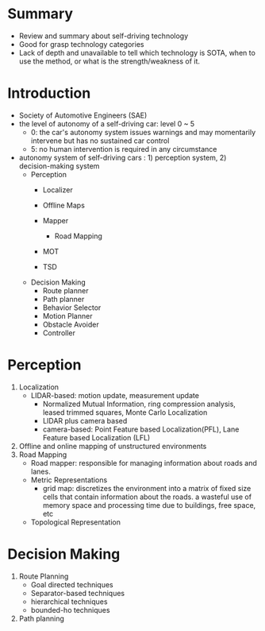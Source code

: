 # Summary
- Review and summary about self-driving technology
- Good for grasp technology categories
- Lack of depth and unavailable to tell which technology is SOTA, when to use the method, or what is the strength/weakness of it.
  
# Introduction
- Society of Automotive Engineers (SAE)
- the level of autonomy of a self-driving car: level 0 ~ 5
  - 0: the car's autonomy system issues warnings and may momentarily intervene but has no sustained car control
  - 5: no human intervention is required in any circumstance
- autonomy system of self-driving cars : 1) perception system, 2) decision-making system
  - Perception
    - Localizer
    - Offline Maps
    - Mapper
      - Road Mapping
        
    - MOT
    - TSD
  - Decision Making
    - Route planner
    - Path planner
    - Behavior Selector
    - Motion Planner
    - Obstacle Avoider
    - Controller
# Perception
1. Localization
    - LIDAR-based: motion update, measurement update
        - Normalized Mutual Information, ring compression analysis, leased trimmed squares, Monte Carlo Localization
      - LIDAR plus camera based
      - camera-based: Point Feature based Localization(PFL), Lane Feature based Localization (LFL)
2. Offline and online mapping of unstructured environments
3. Road Mapping
   - Road mapper: responsible for managing information about roads and lanes.
   - Metric Representations
     - grid map: discretizes the environment into a matrix of fixed size cells that contain information about the roads. a wasteful use of memory space and processing time due to buildings, free space, etc
   - Topological Representation
# Decision Making
1. Route Planning
   - Goal directed techniques
   - Separator-based techniques
   - hierarchical techniques
   - bounded-ho techniques
2. Path planning
